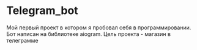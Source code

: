# Telegram_bot
Мой первый проект в котором я пробовал себя в программировании. Бот написан на библиотеке aiogram. Цель проекта - магазин в телеграмме
